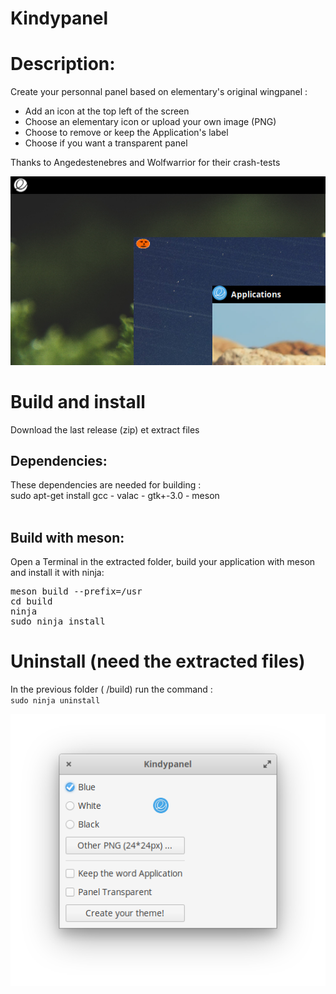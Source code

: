 # Kindypanel
<h1>Description:</h1>
Create your personnal panel based on elementary's original wingpanel : <br>
<ul>
<li>Add an icon at the top left of the screen</li>
<li>Choose an elementary icon or upload your own image (PNG)</li>
<li>Choose to remove or keep the Application's label</li> 
<li>Choose if you want a transparent panel</li>
</ul>

Thanks to Angedestenebres and Wolfwarrior for their crash-tests <br/>

<p align="center"><img src="screenshot.png"/> </p>

<h1>Build and install </h1>

Download the last release (zip) et extract files<br/>

<h2>Dependencies:</h2>
These dependencies are needed for building : <br/>
sudo apt-get install gcc - valac - gtk+-3.0 - meson <br/><br/>

<h2>Build with meson:</h2>

Open a Terminal in the extracted folder, build your application with meson and install it with ninja:<br/>
<pre>meson build --prefix=/usr
cd build
ninja
sudo ninja install
</pre>

<h1>Uninstall (need the extracted files)</h1>
In the previous folder ( /build) run the command :<br/>
<code>sudo ninja uninstall</code>

<p align="center"><img src="screenshot_en.png"/> </p>
